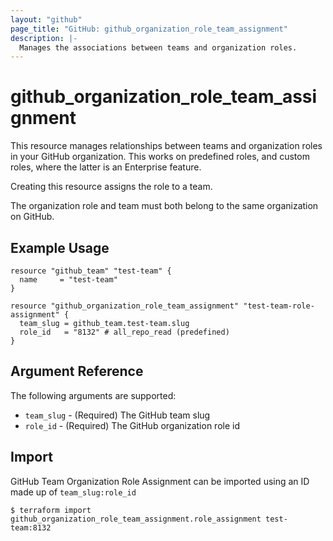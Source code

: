 ```yaml
---
layout: "github"
page_title: "GitHub: github_organization_role_team_assignment"
description: |-
  Manages the associations between teams and organization roles.
---
```


# github_organization_role_team_assignment

This resource manages relationships between teams and organization roles
in your GitHub organization. This works on predefined roles, and custom roles, where the latter is an Enterprise feature.

Creating this resource assigns the role to a team.

The organization role and team must both belong to the same organization
on GitHub.

## Example Usage

```hcl
resource "github_team" "test-team" {
  name     = "test-team"
}

resource "github_organization_role_team_assignment" "test-team-role-assignment" {
  team_slug = github_team.test-team.slug
  role_id   = "8132" # all_repo_read (predefined)
}
```

## Argument Reference

The following arguments are supported:

* `team_slug` - (Required) The GitHub team slug
* `role_id` - (Required) The GitHub organization role id

## Import

GitHub Team Organization Role Assignment can be imported using an ID made up of `team_slug:role_id`

```
$ terraform import github_organization_role_team_assignment.role_assignment test-team:8132
```
